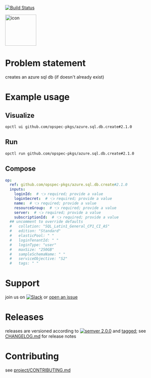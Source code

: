 [![Build Status](https://github.com/opspec-pkgs/azure.sql.db.create/workflows/build/badge.svg?branch=main)](https://github.com/opspec-pkgs/azure.sql.db.create/actions?query=workflow%3Abuild+branch%3Amain)

<img src="icon.svg" alt="icon" height="100px">

# Problem statement

creates an azure sql db (if doesn't already exist)

# Example usage

## Visualize

```shell
opctl ui github.com/opspec-pkgs/azure.sql.db.create#2.1.0
```

## Run

```
opctl run github.com/opspec-pkgs/azure.sql.db.create#2.1.0
```

## Compose

```yaml
op:
  ref: github.com/opspec-pkgs/azure.sql.db.create#2.1.0
  inputs:
    loginId:  # 👈 required; provide a value
    loginSecret:  # 👈 required; provide a value
    name:  # 👈 required; provide a value
    resourceGroup:  # 👈 required; provide a value
    server:  # 👈 required; provide a value
    subscriptionId:  # 👈 required; provide a value
  ## uncomment to override defaults
  #   collation: "SQL_Latin1_General_CP1_CI_AS"
  #   edition: "Standard"
  #   elasticPool: " "
  #   loginTenantId: " "
  #   loginType: "user"
  #   maxSize: "250GB"
  #   sampleSchemaName: " "
  #   serviceObjective: "S2"
  #   tags: " "
```

# Support

join us on
[![Slack](https://img.shields.io/badge/slack-opctl-E01563.svg)](https://join.slack.com/t/opctl/shared_invite/zt-51zodvjn-Ul_UXfkhqYLWZPQTvNPp5w)
or
[open an issue](https://github.com/opspec-pkgs/azure.sql.db.create/issues)

# Releases

releases are versioned according to
[![semver 2.0.0](https://img.shields.io/badge/semver-2.0.0-brightgreen.svg)](http://semver.org/spec/v2.0.0.html)
and [tagged](https://git-scm.com/book/en/v2/Git-Basics-Tagging); see
[CHANGELOG.md](CHANGELOG.md) for release notes

# Contributing

see
[project/CONTRIBUTING.md](https://github.com/opspec-pkgs/project/blob/main/CONTRIBUTING.md)
